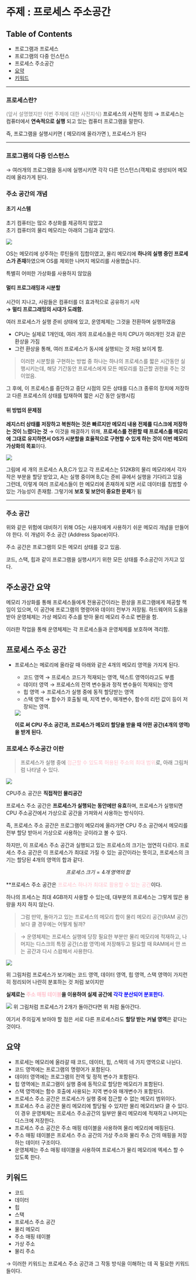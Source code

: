 # 주제 : 프로세스 주소공간

## Table of Contents

* 프로그램과 프로세스
* 프로그램의 다중 인스턴스
* 프로세스 주소공간
* [요약](#요약)
* [키워드](#키워드)

---

### 프로세스란?
<font color="grey">(앞서 설명했지만 이번 주제에 대한 사전지식)</font>
프로세스의 사전적 정의 $\to$ 프로세스는 컴퓨터에서 **연속적으로 실행** 되고 있는 컴퓨터 프로그램을 말한다.

즉, 프로그램을 실행시키면 ( 메모리에 올라가면 ), 프로세스가 된다

---

### 프로그램의 다중 인스턴스
$\to$ 여러개의 프로그램을 동시에 실행시키면 각각 다른 인스턴스(객체)로 생성되어 메모리에 올라가게 된다.

### 주소 공간의 개념

#### 초기 시스템

초기 컴퓨터는 많으 추상화를 제공하지 않았고
<br>
초기 컴퓨터의 물리 메모리는 아래의 그림과 같았다.

<img src="https://velog.velcdn.com/images%2Fkshired%2Fpost%2F7d99efb3-4e69-47b5-8edd-881421bf9ac5%2F%E1%84%89%E1%85%B3%E1%84%8F%E1%85%B3%E1%84%85%E1%85%B5%E1%86%AB%E1%84%89%E1%85%A3%E1%86%BA%202021-08-01%20%E1%84%8B%E1%85%A9%E1%84%92%E1%85%AE%201.21.03.png">

OS는 메모리에 상주하는 루틴들의 집합이였고, 물리 메모리에 **하나의 실행 중인 프로세스가 존재**하였으며 OS를 제외한 나머지 메모리를 사용했습니다.

특별히 어떠한 가상화를 사용하지 않았음

#### 멀티 프로그래밍과 시분할

시간이 지나고, 사람들은 컴퓨터를 더 효과적으로 공유하기 시작
<br>
**$\to$ 멀티 프로그래밍의 시대가 도래함.** 

여러 프로세스가 실행 준비 상태에 있고, 운영체제는 그것을 전환하며 실행하였음

* CPU는 실제로 1개인데, 여러 개의 프로세스들은 마치 CPU가 여러개인 것과 같은 환상을 가짐
* 그런 환상을 통해, 여러 프로세스가 동시에 실행되는 것 처럼 보이게 함.

> 이러한 시분할을 구현하는 방법 중 하나는 하나의 프로세스를 짧은 시간동안 실행시키는데, 해당 기간동안 프로세스에게 모든 메모리를 접근할 권한을 주는 것이었음.

그 후에,  이 프로세스를 중단하고 중단 시점의 모든 상태를 디스크 종류의 장치에 저장하고 다른 프로세스의 상태를 탑재하여 짧은 시간 동안 실행시킴

#### 위 방법의 문제점
**레지스터 상태를 저장하고 복원하는 것은 빠르지만 메모리 내용 전체를 디스크에 저장하는 것이 느렸다는 것**
$\to$ 이것을 해결하기 위해, **프로세스를 전환할 때 프로세스를 메모리에 그대로 유지하면서 OS가 시분할을 효율적으로 구현할 수 있게 하는 것이 이번 메모리 가상화의 목표**이다.

<img src="https://velog.velcdn.com/images%2Fkshired%2Fpost%2Fcaab6b56-cedb-4870-a8b4-bf2813fb3013%2F%E1%84%89%E1%85%B3%E1%84%8F%E1%85%B3%E1%84%85%E1%85%B5%E1%86%AB%E1%84%89%E1%85%A3%E1%86%BA%202021-08-01%20%E1%84%8B%E1%85%A9%E1%84%92%E1%85%AE%201.30.45.png">

그림에 세 개의 프로세스 A,B,C가 있고 각 프로세스는 512KB의 물리 메모리에서 각자 작은 부분을 할당 받았고, A는 실행 중이며 B,C는 준비 큐에서 실행을 기다리고 있음
<br>
그런데, 이렇게 여러 프로세스들이 한 메모리에 존재하게 되면 서로 데이터를 침범할 수 있는 가능성이 존재함.
그렇기에 **보호 및 보안이 중요한 문제**가 됨

---

### 주소 공간

위와 같은 위험에 대비하기 위해 OS는 사용자에게 사용하기 쉬운 메모리 개념을 만들어야 한다.
이 개념이 주소 공간 (Address Space)이다.

주소 공간은 프로그램의 모든 메모리 상태를 갖고 있음.

코드, 스택, 힙과 같이 프로그램을 실행시키기 위한 모든 상태를 주소공간이 가지고 있다.

## 주소공간 요약
메모리 가상화를 통해 프로세스들에게 전용공간이라는 환상을 프로그램에게 제공할 책임이 있으며, 이 공간에 프로그램의 명령어와 데이터 전부가 저장됨.
하드웨어의 도움을 받아 운영체제는 가상 메모리 주소를 받아 물리 메모리 주소로 변환을 함.

이러한 작업을 통해 운영체제는 각 프로세스들과 운영체제를 보호하며 격리함.

## 프로세스 주소 공간

* 프로세스는 메로리에 올라갈 때 아래와 같은 4개의 메모리 영역을 가지게 된다.
    
    - 코드 영역
        $\to$ 프로세스 코드가 적재되는 영역, 텍스트 영역이라고도 부름
    - 데이터 영역
        $\to$ 프로세스의 전역 변수들과 정적 변수들이 적재되는 영역
    - 힙 영역
        $\to$ 프로세스가 실행 중에 동적 할당받는 영역
    - 스택 영역
        $\to$ 함수가 호출될 때, 지역 변수, 매개변수, 함수의 리턴 값이 등이 저장되는 영역.

    <img src="https://postfiles.pstatic.net/MjAyMzA0MTZfNjUg/MDAxNjgxNjQwODY0NjE1.du3KoSmhx-qqT69DDMn6kTdwOUI-sV8cyvLxlCRB6Ysg.l78XC-cRF9xcdfJEkjb9LzsRV6CJkkoI81BlN2xZgoIg.PNG.tgyuu_/image.png?type=w966">

    **이로 써  CPU 주소 공간과, 프로세스가 메모리 할당을 받을 때 어떤 공간(4개의 영역)을 받게 된다.**
### 프로세스 주소공간 이란
> 프로세스가 실행 중에 <font color="pink">접근할 수 있도록 허용된 주소의 최대 범위</font>로, 아래 그림처럼 나타낼 수 있다.
<img src="https://postfiles.pstatic.net/MjAyMzA0MTZfNjgg/MDAxNjgxNjQxMzA5Mjk0.uA3rb0QLFt1orA9KpKC_0IhXuwWsOqfAaApHvPBVNyYg.qp56bk0DxSZ1bdhulCSreCE7DLMOmkUDosZ1hDSOX0wg.PNG.tgyuu_/image.png?type=w966">

CPU주소 공간은 **직접적인 물리공간**

프로세스 주소 공간은 **프로세스가 실행되는 동안에만 유효**하며, 프로세스가 실행되면 CPU 주소공간에서 가상으로 공간을 가져와서 사용하는 방식이다.

즉, 프로세스 주소 공간은 프로그램이 메모리에 올라가면 CPU 주소 공간에서 메모리를 전부 할당 받아서 가상으로 사용하는 곳이라고 볼 수 있다.

하지만, 이 프로세스 주소 공간과 실행되고 있는 프로세스의 크기는 엄연히 다르다.
프로세스 주소 공간은 이 프로세스가 최대로 가질 수 있는 공간이라는 뜻이고, 프로세스의 크기는 할당된 4개의 영역의 합과 같다.

$$
프로세스\,크기 = 4개\,영역의\,합
$$

**프로세스 주소 공간은 <font color="pink">프로세스 하나가 최대로 활용할 수 있는 공간</font>이다.

하나의 프세스는 최대 4GB까지 사용할 수 있는데, 대부분의 프로세스는 그렇게 많은 용량을 차지 하지 않는다.

> 그럼 만약, 돌아가고 있는 프로세스의 메모리 합이 물리 메모리 공간(RAM 공간) 보다 클 경우에는 어떻게 될까?

> $\to$ 운영체제는 프로세스 실행에 당장 필요한 부분만 물리 메모리에 적재하고, 나머지는 디스크의 특정 공간(스왑 영역)에 저장해두고 필요할 때 RAM에서 안 쓰는 공간과 다시 스왑해서 사용한다.

<img src="https://postfiles.pstatic.net/MjAyMzA0MTZfMjI5/MDAxNjgxNjQzNzY0MjYx._HhCrpqS1GfHC9dCxii10nAj_2UkhF0f6ghj5-X2UFAg.3VNPaVeDrOIGG80-AtAYmXBRIlsxh9e4rT79VrWygjkg.PNG.tgyuu_/image.png?type=w966">

위 그림처럼 프로세스가 보기에는 코드 영역, 데이터 영역, 힙 영역, 스택 영역이 가지런히 정리되어 나란히 분포하는 것 처럼 보이지만

**실제로는 <font color="pink">주소 매핑 테이블</font>을 이용하여 실제 공간에 <font color="blue">각각 분산되어 분포한다.</font>**

<img src="https://postfiles.pstatic.net/MjAyMzA0MTZfMTE5/MDAxNjgxNjQzODE5MjQy.PQWvMSyCLfGHIZ34b8GEHh01Gfr0yChuoey0Xk6VCGUg.fhj7hYdbQ6y8cWifAfXcJHs8jGFSe5fF7QfQilZ96v0g.PNG.tgyuu_/image.png?type=w966">
위 그림처럼 프로세스가 2개가 돌아간다면
위 처럼 돌아간다.

여기서 주의깊게 보아야 할 점은 서로 다른 프로세스라도 **할당 받는 커널 영역**은 같다는 것이다.


## 요약
* 프로세는 메모리에 올라갈 때 코드, 데이터, 힙, 스택의 네 가지 영역으로 나뉜다.
* 코드 영역에는 프로그램의 명령어가 포함된다.
* 데이터 영역에는 프로그램의 전역 및 정적 변수가 포함된다.
* 힙 영역에는 프로그램이 실행 중에 동적으로 할당한 메모리가 포함된다.
* 스택 영역에는 함수 호출에 사용되는 지역 변수와 매개변수가 포함된다.
* 프로세스 주소 공간은 프로세스가 실행 중에 접근할 수 없는 메모리 범위이다.
* 프로세스 주소 공간은 물리 메모리에 할당될 수 있지만 물리 메모리보다 클 수 있다. 이 경우 운영체제는 프로세스 주소공간의 일부만 물리 메모리에 적재하고 나머지는 디스크에 저장한다.
* 프로세스 주소 공간은 주소 매핑 테이블을 사용하여 물리 메모리에 매핑된다.
* 주소 매핑 테이블은 프로세스 주소 공간의 가상 주소와 물리 주소 간의 매핑을 저장하는 데이터 구조이다.
* 운영체제는 주소 매핑 테이블을 사용하여 프로세스가 물리 메모리에 엑세스 할 수 있도록 한다.

## 키워드
* 코드
* 데이터
* 힙
* 스택
* 프로세스 주소 공간
* 물리 메모리
* 주소 매핑 테이블
* 가상 주소
* 물리 주소

$\to$ 이러한 키워드는 프로세스 주소 공간과 그 작동 방식을 이해하는 데 꼭 필요한 키워드들이다.